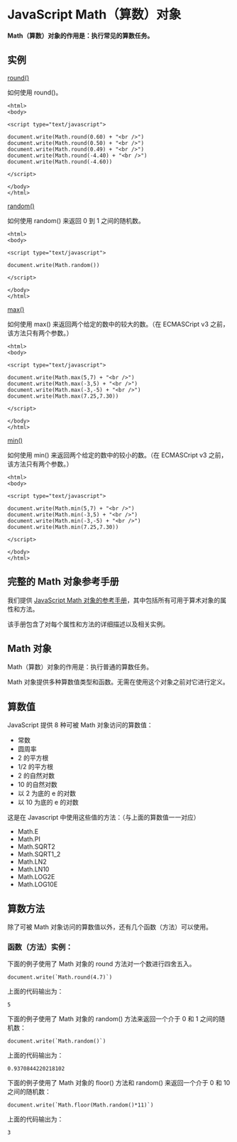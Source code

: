 
# JavaScript Math（算数）对象




**Math（算数）对象的作用是：执行常见的算数任务。**

## 实例



[round()](/tiy/t.asp?f=jsrf_math_round)

如何使用 round()。

```
<html>
<body>

<script type="text/javascript">

document.write(Math.round(0.60) + "<br />")
document.write(Math.round(0.50) + "<br />")
document.write(Math.round(0.49) + "<br />")
document.write(Math.round(-4.40) + "<br />")
document.write(Math.round(-4.60))

</script>

</body>
</html>

```

[random()](/tiy/t.asp?f=jsrf_math_random)

如何使用 random() 来返回 0 到 1 之间的随机数。

```
<html>
<body>

<script type="text/javascript">

document.write(Math.random())

</script>

</body>
</html>

```

[max()](/tiy/t.asp?f=jsrf_math_max)

如何使用 max() 来返回两个给定的数中的较大的数。（在 ECMASCript v3 之前，该方法只有两个参数。）

```
<html>
<body>

<script type="text/javascript">

document.write(Math.max(5,7) + "<br />")
document.write(Math.max(-3,5) + "<br />")
document.write(Math.max(-3,-5) + "<br />")
document.write(Math.max(7.25,7.30))

</script>

</body>
</html>

```

[min()](/tiy/t.asp?f=jsrf_math_min)

如何使用 min() 来返回两个给定的数中的较小的数。（在 ECMASCript v3 之前，该方法只有两个参数。）

```
<html>
<body>

<script type="text/javascript">

document.write(Math.min(5,7) + "<br />")
document.write(Math.min(-3,5) + "<br />")
document.write(Math.min(-3,-5) + "<br />")
document.write(Math.min(7.25,7.30))

</script>

</body>
</html>

```



## 完整的 Math 对象参考手册

我们提供 [JavaScript Math 对象的参考手册](/jsref/jsref_obj_math.asp)，其中包括所有可用于算术对象的属性和方法。

该手册包含了对每个属性和方法的详细描述以及相关实例。

## Math 对象

Math（算数）对象的作用是：执行普通的算数任务。

Math 对象提供多种算数值类型和函数。无需在使用这个对象之前对它进行定义。

## 算数值

JavaScript 提供 8 种可被 Math 对象访问的算数值：

*   常数
*   圆周率
*   2 的平方根
*   1/2 的平方根
*   2 的自然对数
*   10 的自然对数
*   以 2 为底的 e 的对数
*   以 10 为底的 e 的对数

这是在 Javascript 中使用这些值的方法：（与上面的算数值一一对应）

*   Math.E
*   Math.PI
*   Math.SQRT2
*   Math.SQRT1_2
*   Math.LN2
*   Math.LN10
*   Math.LOG2E
*   Math.LOG10E

## 算数方法

除了可被 Math 对象访问的算数值以外，还有几个函数（方法）可以使用。

### 函数（方法）实例：

下面的例子使用了 Math 对象的 round 方法对一个数进行四舍五入。

```
document.write(`Math.round(4.7)`)
```

上面的代码输出为：

```
5
```

下面的例子使用了 Math 对象的 random() 方法来返回一个介于 0 和 1 之间的随机数：

```
document.write(`Math.random()`)
```

上面的代码输出为：

```
0.9370844220218102
```

下面的例子使用了 Math 对象的 floor() 方法和 random() 来返回一个介于 0 和 10 之间的随机数：

```
document.write(`Math.floor(Math.random()*11)`) 
```

上面的代码输出为：

```
3
```




